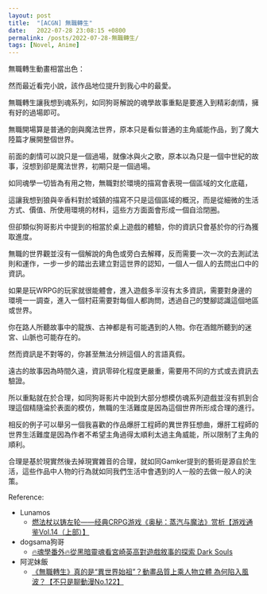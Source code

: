 ```yaml
---
layout: post
title:  "[ACGN] 無職轉生"
date:   2022-07-28 23:08:15 +0800
permalink: /posts/2022-07-28-無職轉生/
tags: [Novel, Anime]
---
```



無職轉生動畫相當出色：

然而最近看完小說，該作品地位提升到我心中的最愛。

無職轉生讓我想到魂系列，如同狗哥解說的魂學故事重點是要進入到精彩劇情，擁有好的過場即可。

無職開場算是普通的劍與魔法世界，原本只是看似普通的主角威能作品，到了魔大陸篇才展開整個世界。

前面的劇情可以說只是一個過場，就像冰與火之歌，原本以為只是一個中世紀的故事，沒想到卻是魔法世界，初期只是一個過場。

如同魂學一切皆為有用之物，無職對於環境的描寫會表現一個區域的文化底蘊，

這讓我想到狼與辛香料對於城鎮的描寫不只是這個區域的概況，而是從細微的生活方式、價值、所使用環境的材料，這些方方面面會形成一個自洽閉圈。



但卻類似狗哥影片中提到的相當於桌上遊戲的體驗，你的資訊只會基於你的行為獲取進度。

無職的世界觀並沒有一個解說的角色或旁白去解釋，反而需要一次一次的去測試法則和運作，一步一步的踏出去建立對這世界的認知，一個人一個人的去問出口中的資訊。

如果是玩WRPG的玩家就很能體會，進入遊戲多半沒有太多資訊，需要對身邊的環境一一調查，進入一個村莊需要對每個人都詢問，透過自己的雙腳認識這個地區或世界。

你在路人所聽故事中的龍族、古神都是有可能遇到的人物。你在酒館所聽到的迷宮、山脈也可能存在的。

然而資訊是不對等的，你甚至無法分辨這個人的言語真假。

遠古的故事因為時間久遠，資訊零碎化程度更嚴重，需要用不同的方式或去資訊去驗證。



所以重點就在於合理，如同狗哥影片中說到大部分想模仿魂系列遊戲並沒有抓到合理這個精隨淪於表面的模仿，無職的生活難度是因為這個世界所形成合理的進行。

相反的例子可以舉另一個我喜歡的作品爆肝工程師的異世界狂想曲，爆肝工程師的世界生活難度是因為作者不希望主角過得太順利太過主角威能，所以限制了主角的順利。

合理是基於現實然後去掉現實雜音的合理，就如同Gamker提到的藝術是源自於生活，這些作品中人物的行為就如同我們生活中會遇到的人一般的去做一般人的決策。



Reference:
* Lunamos
  * [燃法杖以铸左轮——经典CRPG游戏《奥秘：蒸汽与魔法》赏析【游戏通鉴Vol.14（上部）】](https://www.youtube.com/watch?v=MU8IvvHzbc0)
* dogsama狗哥
  * [🔥魂學番外🔥從黑暗靈魂看宮崎英高對遊戲敘事的探索 Dark Souls](https://youtu.be/fiFLQFdW-is)
* 阿泥妹飯
  * [《無職轉生》真的是“異世界始祖”？動畫品質上乘人物立體 為何陷入風波？【不只是聊動漫No.122】](https://www.youtube.com/watch?v=mXD9noVp6HI)
